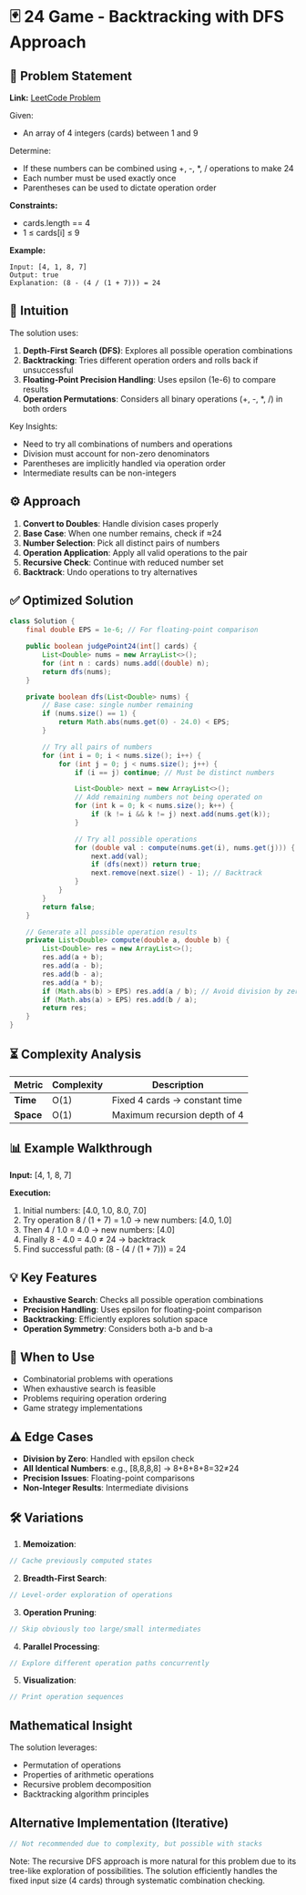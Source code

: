 # 🃏 24 Game - Backtracking with DFS Approach

## 📜 Problem Statement
**Link:** [LeetCode Problem](https://leetcode.com/problems/24-game/description/?envType=daily-question&envId=2025-08-18)

Given:
- An array of 4 integers (cards) between 1 and 9

Determine:
- If these numbers can be combined using +, -, *, / operations to make 24
- Each number must be used exactly once
- Parentheses can be used to dictate operation order

**Constraints:**
- cards.length == 4
- 1 ≤ cards[i] ≤ 9

**Example:**
```text
Input: [4, 1, 8, 7]
Output: true
Explanation: (8 - (4 / (1 + 7))) = 24
```

## 🧠 Intuition
The solution uses:
1. **Depth-First Search (DFS)**: Explores all possible operation combinations
2. **Backtracking**: Tries different operation orders and rolls back if unsuccessful
3. **Floating-Point Precision Handling**: Uses epsilon (1e-6) to compare results
4. **Operation Permutations**: Considers all binary operations (+, -, *, /) in both orders

Key Insights:
- Need to try all combinations of numbers and operations
- Division must account for non-zero denominators
- Parentheses are implicitly handled via operation order
- Intermediate results can be non-integers

## ⚙️ Approach
1. **Convert to Doubles**: Handle division cases properly
2. **Base Case**: When one number remains, check if ≈24
3. **Number Selection**: Pick all distinct pairs of numbers
4. **Operation Application**: Apply all valid operations to the pair
5. **Recursive Check**: Continue with reduced number set
6. **Backtrack**: Undo operations to try alternatives

## ✅ Optimized Solution
```java
class Solution {
    final double EPS = 1e-6; // For floating-point comparison

    public boolean judgePoint24(int[] cards) {
        List<Double> nums = new ArrayList<>();
        for (int n : cards) nums.add((double) n);
        return dfs(nums);
    }

    private boolean dfs(List<Double> nums) {
        // Base case: single number remaining
        if (nums.size() == 1) {
            return Math.abs(nums.get(0) - 24.0) < EPS;
        }

        // Try all pairs of numbers
        for (int i = 0; i < nums.size(); i++) {
            for (int j = 0; j < nums.size(); j++) {
                if (i == j) continue; // Must be distinct numbers

                List<Double> next = new ArrayList<>();
                // Add remaining numbers not being operated on
                for (int k = 0; k < nums.size(); k++) {
                    if (k != i && k != j) next.add(nums.get(k));
                }

                // Try all possible operations
                for (double val : compute(nums.get(i), nums.get(j))) {
                    next.add(val);
                    if (dfs(next)) return true;
                    next.remove(next.size() - 1); // Backtrack
                }
            }
        }
        return false;
    }

    // Generate all possible operation results
    private List<Double> compute(double a, double b) {
        List<Double> res = new ArrayList<>();
        res.add(a + b);
        res.add(a - b);
        res.add(b - a);
        res.add(a * b);
        if (Math.abs(b) > EPS) res.add(a / b); // Avoid division by zero
        if (Math.abs(a) > EPS) res.add(b / a);
        return res;
    }
}
```

## ⏳ Complexity Analysis
| Metric          | Complexity | Description |
|-----------------|------------|-------------|
| **Time**        | O(1)       | Fixed 4 cards → constant time |
| **Space**       | O(1)       | Maximum recursion depth of 4 |

## 📊 Example Walkthrough
**Input:** [4, 1, 8, 7]

**Execution:**
1. Initial numbers: [4.0, 1.0, 8.0, 7.0]
2. Try operation 8 / (1 + 7) = 1.0 → new numbers: [4.0, 1.0]
3. Then 4 / 1.0 = 4.0 → new numbers: [4.0]
4. Finally 8 - 4.0 = 4.0 ≠ 24 → backtrack
5. Find successful path: (8 - (4 / (1 + 7))) = 24

## 💡 Key Features
- **Exhaustive Search**: Checks all possible operation combinations
- **Precision Handling**: Uses epsilon for floating-point comparison
- **Backtracking**: Efficiently explores solution space
- **Operation Symmetry**: Considers both a-b and b-a

## 🚀 When to Use
- Combinatorial problems with operations
- When exhaustive search is feasible
- Problems requiring operation ordering
- Game strategy implementations

## ⚠️ Edge Cases
- **Division by Zero**: Handled with epsilon check
- **All Identical Numbers**: e.g., [8,8,8,8] → 8+8+8+8=32≠24
- **Precision Issues**: Floating-point comparisons
- **Non-Integer Results**: Intermediate divisions

## 🛠 Variations
1. **Memoization**:
```java
// Cache previously computed states
```

2. **Breadth-First Search**:
```java
// Level-order exploration of operations
```

3. **Operation Pruning**:
```java
// Skip obviously too large/small intermediates
```

4. **Parallel Processing**:
```java
// Explore different operation paths concurrently
```

5. **Visualization**:
```java
// Print operation sequences
```

## Mathematical Insight
The solution leverages:
- Permutation of operations
- Properties of arithmetic operations
- Recursive problem decomposition
- Backtracking algorithm principles

## Alternative Implementation (Iterative)
```java
// Not recommended due to complexity, but possible with stacks
```
Note: The recursive DFS approach is more natural for this problem due to its tree-like exploration of possibilities. The solution efficiently handles the fixed input size (4 cards) through systematic combination checking.
